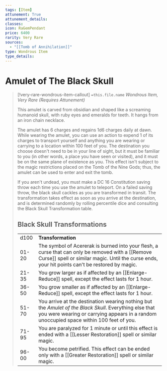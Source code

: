 ```yaml
---
tags: [Item]
attunement: True
attunement_details: 
classes: 
icon: RaGemPendant
price: 6400
rarity: Very Rare
sources:
  - "[[Tomb of Annihilation]]"
type: Wondrous Item
type_details: 
---
```

# Amulet of The Black Skull
>[!very-rare-wondrous-item-callout] `=this.file.name`
>*Wondrous Item, Very Rare (Requires Attunement)*
>
>This amulet is carved from obsidian and shaped like a screaming humanoid skull, with ruby eyes and emeralds for teeth. It hangs from an iron chain necklace.
>
>The amulet has 6 charges and regains 1d6 charges daily at dawn. While wearing the amulet, you can use an action to expend 1 of its charges to transport yourself and anything you are wearing or carrying to a location within 100 feet of you. The destination you choose doesn't need to be in your line of sight, but it must be familiar to you (in other words, a place you have seen or visited), and it must be on the same plane of existence as you. This effect isn't subject to the magic restrictions placed on the Tomb of the Nine Gods; thus, the amulet can be used to enter and exit the tomb.
>
>If you aren't undead, you must make a DC 16 Constitution saving throw each time you use the amulet to teleport. On a failed saving throw, the black skull cackles as you are transformed in transit. The transformation takes effect as soon as you arrive at the destination, and is determined randomly by rolling percentile dice and consulting the Black Skull Transformation table.
>
>
>
>## Black Skull Transformations
>| | |
>| --- | --- |
>| d100 | **Transformation** |
>| 01-20 | The symbol of Acererak is burned into your flesh, a curse that can only be removed with a [[Remove Curse]] spell or similar magic. Until the curse ends, your hit points can't be restored by magic. |
>| 21-35 | You grow larger as if affected by an [[Enlarge-Reduce]] spell, except the effect lasts for 1 hour. |
>| 36-50 | You grow smaller as if affected by an [[Enlarge-Reduce]] spell, except the effect lasts for 1 hour. |
>| 51-70 | You arrive at the destination wearing nothing but the *Amulet of the Black Skull*. Everything else that you were wearing or carrying appears in a random unoccupied space within 100 feet of you. |
>| 71-95 | You are paralyzed for 1 minute or until this effect is ended with a [[Lesser Restoration]] spell or similar magic. |
>| 96-00 | You become petrified. This effect can be ended only with a [[Greater Restoration]] spell or similar magic. |
>
>
